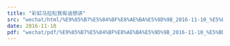 ```yaml
---
title: "彩虹马拉松我有话想讲"
src: "wechat/html/%E9%85%B7%E5%84%BF%E8%AE%BA%E5%9D%9B_2016-11-10_%E5%BD%A9%E8%99%B9%E9%A9%AC%E6%8B%89%E6%9D%BE%E6%88%91%E6%9C%89%E8%AF%9D%E6%83%B3%E8%AE%B2.html"
date: 2016-11-10
pdf: "wechat/pdf/%E9%85%B7%E5%84%BF%E8%AE%BA%E5%9D%9B_2016-11-10_%E5%BD%A9%E8%99%B9%E9%A9%AC%E6%8B%89%E6%9D%BE%E6%88%91%E6%9C%89%E8%AF%9D%E6%83%B3%E8%AE%B2.pdf"
---
```


